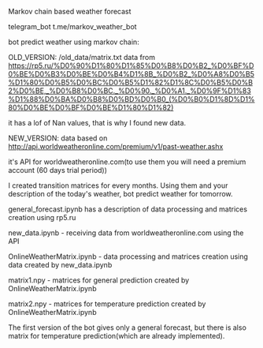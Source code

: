 Markov chain based weather forecast

telegram_bot t.me/markov_weather_bot

bot predict weather using markov chain: 

OLD_VERSION:
/old_data/matrix.txt data from https://rp5.ru/%D0%90%D1%80%D1%85%D0%B8%D0%B2_%D0%BF%D0%BE%D0%B3%D0%BE%D0%B4%D1%8B_%D0%B2_%D0%A8%D0%B5%D1%80%D0%B5%D0%BC%D0%B5%D1%82%D1%8C%D0%B5%D0%B2%D0%BE,_%D0%B8%D0%BC._%D0%90._%D0%A1._%D0%9F%D1%83%D1%88%D0%BA%D0%B8%D0%BD%D0%B0_(%D0%B0%D1%8D%D1%80%D0%BE%D0%BF%D0%BE%D1%80%D1%82)

it has a lof of Nan values, that is why I found new data.


NEW_VERSION:
data based on http://api.worldweatheronline.com/premium/v1/past-weather.ashx

it's API for worldweatheronline.com(to use them you will need a premium account (60 days trial period))


I created transition matrices for every months. Using them and your description of the today's weather, bot predict weather for tomorrow.

general_forecast.ipynb has a description of data processing and matrices creation using rp5.ru

new_data.ipynb - receiving data from worldweatheronline.com using the API

OnlineWeatherMatrix.ipynb - data processing and matrices creation using data created by new_data.ipynb

matrix1.npy - matrices for general prediction created by OnlineWeatherMatrix.ipynb

matrix2.npy - matrices for temperature prediction created by OnlineWeatherMatrix.ipynb

The first version of the bot gives only a general forecast, but there is also matrix for temperature prediction(which are already implemented).


